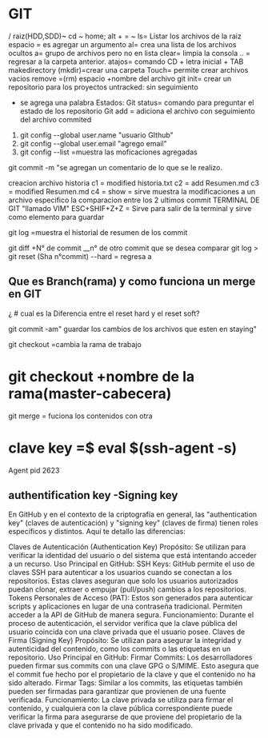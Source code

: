 # GIT
/ raiz(HDD,SDD)~
cd
~ home; alt + = ~
ls= Listar los archivos de la raiz
espacio = es agregar un argumento
al= crea una lista de los archivos ocultos
a= grupo de archivos pero no en lista
clear= limpia la consola
.. = regresar a la carpeta anterior.
atajos= comando CD + letra inicial + TAB 
makedirectory (mkdir)=crear una carpeta
Touch= permite crear archivos vacios
remove =(rm) espacio +nombre del archivo
git init= crear un repositorio para los proyectos
untracked: sin seguimiento
- se agrega una palabra
Estados:
Git status= comando para preguntar el estado de los repositorio
Git add = adiciona el archivo con seguimiento del archivo
commited


1. git config --global user.name "usuario GIthub"
2. git config --global user.email "agrego email"
3. git config --list =muestra las moficaciones agregadas

git commit -m "se agregan un comentario de lo que se le realizo.

 creacion archivo historia
c1 = modified historia.txt
c2 = add Resumen.md
c3 = modified Resumen.md
c4 = 
show = sirve muestra la modificaciones a un archivo especifico la comparacion entre los 2 ultimos commit 
TERMINAL DE GIT "llamado VIM"
ESC+SHIF+Z+Z = Sirve para salir de la terminal y sirve como elemento para guardar

git log =muestra el historial de resumen de los commit

git diff +N° de commit __n° de otro commit que se desea comparar
git log  > 
git reset (Sha n°commit) --hard = regresa a 

## Que es Branch(rama) y como funciona un merge en GIT
¿ # cual es la Diferencia entre el  reset hard y el reset soft?

git commit -am" guardar los cambios  de los archivos que esten en staying"

git checkout =cambia la rama de trabajo
# git checkout +nombre de la rama(master-cabecera)
git merge = fuciona los contenidos con otra 

# clave key =$ eval $(ssh-agent -s)
Agent pid 2623
## authentification key -Signing key

En GitHub y en el contexto de la criptografía en general, las "authentication key" (claves de autenticación) y "signing key" (claves de firma) tienen roles específicos y distintos. Aquí te detallo las diferencias:

Claves de Autenticación (Authentication Key)
Propósito: Se utilizan para verificar la identidad del usuario o del sistema que está intentando acceder a un recurso.
Uso Principal en GitHub:
SSH Keys: GitHub permite el uso de claves SSH para autenticar a los usuarios cuando se conectan a los repositorios. Estas claves aseguran que solo los usuarios autorizados puedan clonar, extraer o empujar (pull/push) cambios a los repositorios.
Tokens Personales de Acceso (PAT): Estos son generados para autenticar scripts y aplicaciones en lugar de una contraseña tradicional. Permiten acceder a la API de GitHub de manera segura.
Funcionamiento: Durante el proceso de autenticación, el servidor verifica que la clave pública del usuario coincida con una clave privada que el usuario posee.
Claves de Firma (Signing Key)
Propósito: Se utilizan para asegurar la integridad y autenticidad del contenido, como los commits o las etiquetas en un repositorio.
Uso Principal en GitHub:
Firmar Commits: Los desarrolladores pueden firmar sus commits con una clave GPG o S/MIME. Esto asegura que el commit fue hecho por el propietario de la clave y que el contenido no ha sido alterado.
Firmar Tags: Similar a los commits, las etiquetas también pueden ser firmadas para garantizar que provienen de una fuente verificada.
Funcionamiento: La clave privada se utiliza para firmar el contenido, y cualquiera con la clave pública correspondiente puede verificar la firma para asegurarse de que proviene del propietario de la clave privada y que el contenido no ha sido modificado.